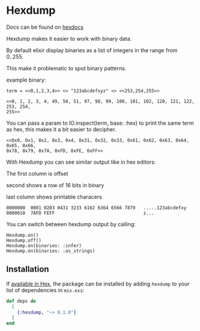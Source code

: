 # Hexdump

  Docs can be found on [hexdocs](https://hexdocs.pm/hexdump)

  Hexdump makes it easier to work with binary data.

  By default elixir display binaries as a list of integers in the range from 0..255.

  This make it problematic to spot binary patterns.

  example binary:
  ```
  term = <<0,1,2,3,4>> <> "123abcdefxyz" <> <<253,254,255>>
  ```

  ```
  <<0, 1, 2, 3, 4, 49, 50, 51, 97, 98, 99, 100, 101, 102, 120, 121, 122, 253, 254,
  255>>
  ```

  You can pass a param to IO.inspect(term, base: :hex) to print the same term as hex,
  this makes it a bit easier to decipher.

  ```
  <<0x0, 0x1, 0x2, 0x3, 0x4, 0x31, 0x32, 0x33, 0x61, 0x62, 0x63, 0x64, 0x65, 0x66,
  0x78, 0x79, 0x7A, 0xFD, 0xFE, 0xFF>>
  ```

  With Hexdump you can see similar output like in hex editors:

  The first column is offset

  second shows a row of 16 bits in binary

  last column shows printable characers

  ```
  0000000  0001 0203 0431 3233 6162 6364 6566 7879   .....123abcdefxy
  0000010  7AFD FEFF                                 z...
  ```

  You can switch between hexdump output by calling:

  ```
  Hexdump.on()
  Hexdump.off()
  Hexdump.on(binaries: :infer)
  Hexdump.on(binaries: :as_strings)
  ```

## Installation

If [available in Hex](https://hex.pm/docs/publish), the package can be installed
by adding `hexdump` to your list of dependencies in `mix.exs`:

```elixir
def deps do
  [
    {:hexdump, "~> 0.1.0"}
  ]
end
```



